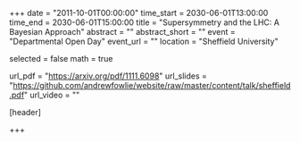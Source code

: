 +++
date = "2011-10-01T00:00:00"
time_start = 2030-06-01T13:00:00
time_end = 2030-06-01T15:00:00
title = "Supersymmetry and the LHC: A Bayesian Approach"
abstract = ""
abstract_short = ""
event = "Departmental Open Day"
event_url = ""
location = "Sheffield University"

selected = false
math = true

url_pdf = "https://arxiv.org/pdf/1111.6098"
url_slides = "https://github.com/andrewfowlie/website/raw/master/content/talk/sheffield.pdf"
url_video = ""

[header]

+++
